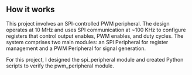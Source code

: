 <!---

This file is used to generate your project datasheet. Please fill in the information below and delete any unused
sections.

You can also include images in this folder and reference them in the markdown. Each image must be less than
512 kb in size, and the combined size of all images must be less than 1 MB.
-->

## How it works

This project involves an SPI-controlled PWM peripheral. The design operates at 10 MHz and uses SPI communication at ~100 KHz to configure registers that control output enables, PWM enables, and duty cycles. The system comprises two main modules: an SPI Peripheral for register management and a PWM Peripheral for signal generation.

For this project, I designed the spi_peripheral module and created Python scripts to verify the pwm_peripheral module.
